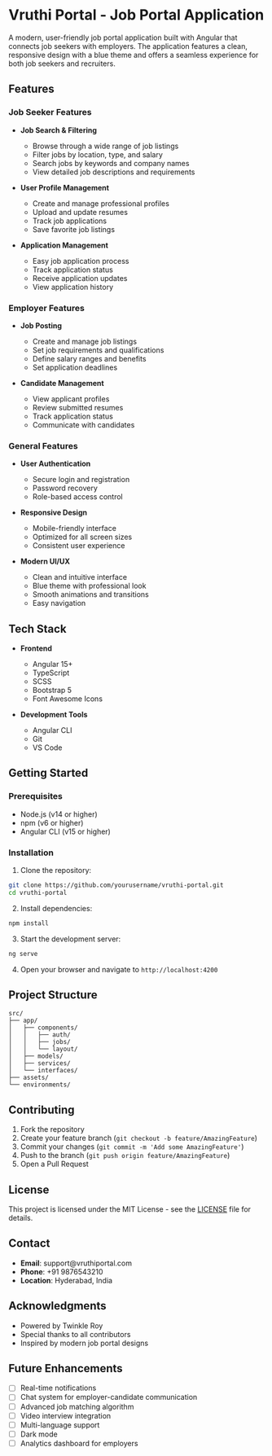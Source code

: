 # Vruthi Portal - Job Portal Application

A modern, user-friendly job portal application built with Angular that connects job seekers with employers. The application features a clean, responsive design with a blue theme and offers a seamless experience for both job seekers and recruiters.

## Features

### Job Seeker Features
- **Job Search & Filtering**
  - Browse through a wide range of job listings
  - Filter jobs by location, type, and salary
  - Search jobs by keywords and company names
  - View detailed job descriptions and requirements

- **User Profile Management**
  - Create and manage professional profiles
  - Upload and update resumes
  - Track job applications
  - Save favorite job listings

- **Application Management**
  - Easy job application process
  - Track application status
  - Receive application updates
  - View application history

### Employer Features
- **Job Posting**
  - Create and manage job listings
  - Set job requirements and qualifications
  - Define salary ranges and benefits
  - Set application deadlines

- **Candidate Management**
  - View applicant profiles
  - Review submitted resumes
  - Track application status
  - Communicate with candidates

### General Features
- **User Authentication**
  - Secure login and registration
  - Password recovery
  - Role-based access control

- **Responsive Design**
  - Mobile-friendly interface
  - Optimized for all screen sizes
  - Consistent user experience

- **Modern UI/UX**
  - Clean and intuitive interface
  - Blue theme with professional look
  - Smooth animations and transitions
  - Easy navigation

## Tech Stack

- **Frontend**
  - Angular 15+
  - TypeScript
  - SCSS
  - Bootstrap 5
  - Font Awesome Icons

- **Development Tools**
  - Angular CLI
  - Git
  - VS Code

## Getting Started

### Prerequisites
- Node.js (v14 or higher)
- npm (v6 or higher)
- Angular CLI (v15 or higher)

### Installation

1. Clone the repository:
```bash
git clone https://github.com/yourusername/vruthi-portal.git
cd vruthi-portal
```

2. Install dependencies:
```bash
npm install
```

3. Start the development server:
```bash
ng serve
```

4. Open your browser and navigate to `http://localhost:4200`

## Project Structure

```
src/
├── app/
│   ├── components/
│   │   ├── auth/
│   │   ├── jobs/
│   │   └── layout/
│   ├── models/
│   ├── services/
│   └── interfaces/
├── assets/
└── environments/
```

## Contributing

1. Fork the repository
2. Create your feature branch (`git checkout -b feature/AmazingFeature`)
3. Commit your changes (`git commit -m 'Add some AmazingFeature'`)
4. Push to the branch (`git push origin feature/AmazingFeature`)
5. Open a Pull Request

## License

This project is licensed under the MIT License - see the [LICENSE](LICENSE) file for details.

## Contact

- **Email**: support&#64;vruthiportal.com
- **Phone**: +91 9876543210
- **Location**: Hyderabad, India

## Acknowledgments

- Powered by Twinkle Roy
- Special thanks to all contributors
- Inspired by modern job portal designs

## Future Enhancements

- [ ] Real-time notifications
- [ ] Chat system for employer-candidate communication
- [ ] Advanced job matching algorithm
- [ ] Video interview integration
- [ ] Multi-language support
- [ ] Dark mode
- [ ] Analytics dashboard for employers
